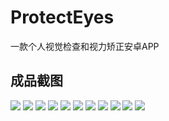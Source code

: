 # ProtectEyes

一款个人视觉检查和视力矫正安卓APP<br>

##  成品截图
![](/screenshot/1.jpg)
![](/screenshot/2.jpg)
![](/screenshot/3.jpg)
![](/screenshot/4.jpg)
![](/screenshot/5.jpg)
![](/screenshot/6.jpg)
![](/screenshot/7.jpg)
![](/screenshot/8.jpg)
![](/screenshot/9.jpg)
![](/screenshot/10.jpg)
![](/screenshot/11.jpg)
